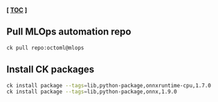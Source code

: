 **[ [TOC](../README.md) ]**

## Pull MLOps automation repo

```bash
ck pull repo:octoml@mlops
```

## Install CK packages

```bash
ck install package --tags=lib,python-package,onnxruntime-cpu,1.7.0
ck install package --tags=lib,python-package,onnx,1.9.0

```

